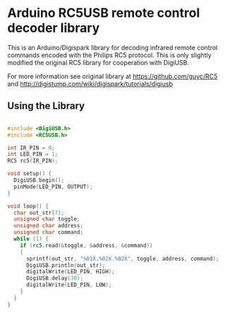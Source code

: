 Arduino RC5USB remote control decoder library
=============================================

This is an Arduino/Digispark library for decoding infrared remote control commands encoded
with the Philips RC5 protocol.
This is only slightly modified the original RC5 library for cooperation with DigiUSB.

For more information see original library at https://github.com/guyc/RC5
and http://digistump.com/wiki/digispark/tutorials/digiusb

Using the Library
-----------------

```C++

#include <DigiUSB.h>
#include <RC5USB.h>

int IR_PIN = 0;
int LED_PIN = 1;
RC5 rc5(IR_PIN);

void setup() {
  DigiUSB.begin();
  pinMode(LED_PIN, OUTPUT);
}

void loop() {
  char out_str[7];
  unsigned char toggle;
  unsigned char address;
  unsigned char command;
  while (1) {
    if (rc5.read(&toggle, &address, &command))
    {
      sprintf(out_str, "%01X.%02X.%02X", toggle, address, command);
      DigiUSB.println(out_str);
      digitalWrite(LED_PIN, HIGH);
      DigiUSB.delay(30);
      digitalWrite(LED_PIN, LOW);
    }
  }
}
